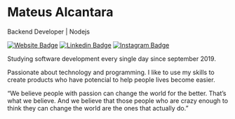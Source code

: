 # Mateus Alcantara

Backend Developer | Nodejs

[![Website Badge](https://img.shields.io/badge/Website-Matscript-%2339414E)](https://matscript.com) 
[![Linkedin Badge](https://img.shields.io/badge/Linkedin-mat--alcantara-%230077b5)](https://www.linkedin.com/in/mat-alcantara/)
[![Instagram Badge](https://img.shields.io/badge/Insta-%40mat.alcantara-%238a3ab9)](https://www.instagram.com/mat.alcantara)  

Studying software development every single day since september 2019.

Passionate about technology and programming. I like to use my skills to create products who have potencial to help people lives become easier.

“We believe people with passion can change the world for the better. That’s what we believe. And we believe that those people who are crazy enough to think they can change the world are the ones that actually do.”
